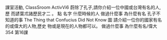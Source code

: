 課室活動, ClassSroom ActivVi6
蔚除了孔子,請你介紹一位中國或台灣有名的人,歷
而諺葉朮諸歷民才二 。
點
名字
什麼時候的人
做過什麼事
為什麼有名
孔子不知道的事
The Thing that Confucius Did Not Know
圖 請介紹一位你的國家有名的或偉大的人物,歷史
物或是現在的人物都可以。
做過什麼事
為什麼有名/偉大
354
第16課
